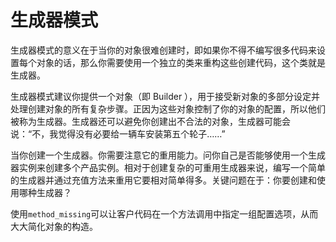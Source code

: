 # 生成器模式

生成器模式的意义在于当你的对象很难创建时，即如果你不得不编写很多代码来设置每个对象的话，那么你需要使用一个独立的类来重构这些创建代码，这个类就是生成器。

生成器模式建议你提供一个对象（即 Builder ），用于接受新对象的多部分设定并处理创建对象的所有复杂步骤。正因为这些对象控制了你的对象的配置，所以他们被称为生成器。生成器还可以避免你创建出不合法的对象，生成器可能会说：“不，我觉得没有必要给一辆车安装第五个轮子……”

当你创建一个生成器。你需要注意它的重用能力。问你自己是否能够使用一个生成器实例来创建多个产品实例。相对于创建复杂的可重用生成器来说，编写一个简单的生成器并通过充值方法来重用它要相对简单得多。关键问题在于：你要创建和使用哪种生成器？

使用`method_missing`可以让客户代码在一个方法调用中指定一组配置选项，从而大大简化对象的构造。
